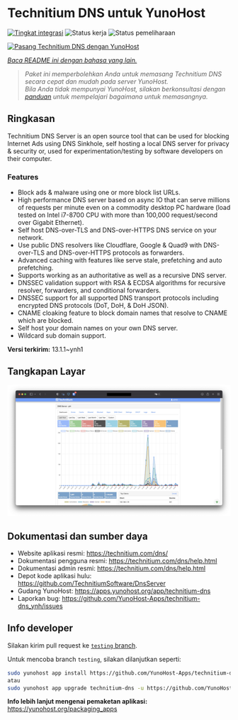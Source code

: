 <!--
N.B.: README ini dibuat secara otomatis oleh <https://github.com/YunoHost/apps/tree/master/tools/readme_generator>
Ini TIDAK boleh diedit dengan tangan.
-->

# Technitium DNS untuk YunoHost

[![Tingkat integrasi](https://dash.yunohost.org/integration/technitium-dns.svg)](https://ci-apps.yunohost.org/ci/apps/technitium-dns/) ![Status kerja](https://ci-apps.yunohost.org/ci/badges/technitium-dns.status.svg) ![Status pemeliharaan](https://ci-apps.yunohost.org/ci/badges/technitium-dns.maintain.svg)

[![Pasang Technitium DNS dengan YunoHost](https://install-app.yunohost.org/install-with-yunohost.svg)](https://install-app.yunohost.org/?app=technitium-dns)

*[Baca README ini dengan bahasa yang lain.](./ALL_README.md)*

> *Paket ini memperbolehkan Anda untuk memasang Technitium DNS secara cepat dan mudah pada server YunoHost.*  
> *Bila Anda tidak mempunyai YunoHost, silakan berkonsultasi dengan [panduan](https://yunohost.org/install) untuk mempelajari bagaimana untuk memasangnya.*

## Ringkasan

Technitium DNS Server is an open source tool that can be used for blocking Internet Ads using DNS Sinkhole, self hosting a local DNS server for privacy & security or, used for experimentation/testing by software developers on their computer.

### Features

- Block ads & malware using one or more block list URLs.
- High performance DNS server based on async IO that can serve millions of requests per minute even on a commodity desktop PC hardware (load tested on Intel i7-8700 CPU with more than 100,000 request/second over Gigabit Ethernet).
- Self host DNS-over-TLS and DNS-over-HTTPS DNS service on your network.
- Use public DNS resolvers like Cloudflare, Google & Quad9 with DNS-over-TLS and DNS-over-HTTPS protocols as forwarders.
- Advanced caching with features like serve stale, prefetching and auto prefetching.
- Supports working as an authoritative as well as a recursive DNS server.
- DNSSEC validation support with RSA & ECDSA algorithms for recursive resolver, forwarders, and conditional forwarders.
- DNSSEC support for all supported DNS transport protocols including encrypted DNS protocols (DoT, DoH, & DoH JSON).
- CNAME cloaking feature to block domain names that resolve to CNAME which are blocked.
- Self host your domain names on your own DNS server.
- Wildcard sub domain support.


**Versi terkirim:** 13.1.1~ynh1

## Tangkapan Layar

![Tangkapan Layar pada Technitium DNS](./doc/screenshots/screenshot.png)

## Dokumentasi dan sumber daya

- Website aplikasi resmi: <https://technitium.com/dns/>
- Dokumentasi pengguna resmi: <https://technitium.com/dns/help.html>
- Dokumentasi admin resmi: <https://technitium.com/dns/help.html>
- Depot kode aplikasi hulu: <https://github.com/TechnitiumSoftware/DnsServer>
- Gudang YunoHost: <https://apps.yunohost.org/app/technitium-dns>
- Laporkan bug: <https://github.com/YunoHost-Apps/technitium-dns_ynh/issues>

## Info developer

Silakan kirim pull request ke [`testing` branch](https://github.com/YunoHost-Apps/technitium-dns_ynh/tree/testing).

Untuk mencoba branch `testing`, silakan dilanjutkan seperti:

```bash
sudo yunohost app install https://github.com/YunoHost-Apps/technitium-dns_ynh/tree/testing --debug
atau
sudo yunohost app upgrade technitium-dns -u https://github.com/YunoHost-Apps/technitium-dns_ynh/tree/testing --debug
```

**Info lebih lanjut mengenai pemaketan aplikasi:** <https://yunohost.org/packaging_apps>
